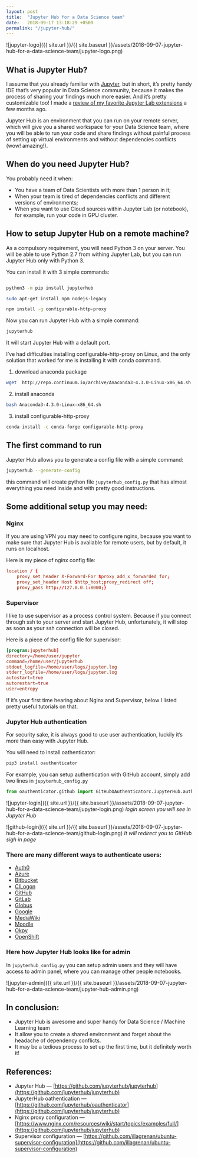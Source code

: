 ```yaml
---
layout: post
title:  "Jupyter Hub for a Data Science team"
date:   2018-09-17 13:18:29 +0500
permalink: "/jupyter-hub/"
---
```


![jupyter-logo]({{ site.url }}/{{ site.baseurl }}/assets/2018-09-07-jupyter-hub-for-a-data-science-team/jupyter-logo.png)

## What is Jupyter Hub?

I assume that you already familiar with [Jupyter](https://jupyter.org/), but in short, it’s pretty handy IDE that’s very popular in Data Science community, because it makes the process of sharing your findings much more easier. And it’s pretty customizable too! I made a [review of my favorite Jupyter Lab extensions](https://subpath.github.io/data-blog/jupyter-lab-extensions/) a few months ago.


Jupyter Hub is an environment that you can run on your remote server, which will give you a shared workspace for your Data Science team, where you will be able to run your code and share findings without painful process of setting up virtual environments and without dependencies conflicts (wow! amazing!).


## When do you need Jupyter Hub?


You probably need it when:

* You have a team of Data Scientists with more than 1 person in it;
* When your team is tired of dependencies conflicts and different versions of environments;
* When you want to use Cloud sources within Jupyter Lab (or notebook), for example, run your code in GPU cluster.

## How to setup Jupyter Hub on a remote machine?

As a compulsory requirement, you will need Python 3 on your server. You will be able to use Python 2.7 from withing Jupyter Lab, but you can run Jupyter Hub only with Python 3.

You can install it with 3 simple commands:

```bash

python3 -m pip install jupyterhub

sudo apt-get install npm nodejs-legacy

npm install -g configurable-http-proxy
```

Now you can run Jupyter Hub with a simple command:

```bash
jupyterhub
```

It will start Jupyter Hub with a default port.

I’ve had difficulties installing configurable-http-proxy on Linux, and the only solution that worked for me is installing it with conda command.

1. download anaconda package
```bash
wget  http://repo.continuum.io/archive/Anaconda3-4.3.0-Linux-x86_64.sh
```
2. install anaconda
```bash
bash Anaconda3-4.3.0-Linux-x86_64.sh
```
3. install configurable-http-proxy
```bash
conda install -c conda-forge configurable-http-proxy
```

## The first command to run

Jupyter Hub allows you to generate a config file with a simple command:
```bash
jupyterhub --generate-config
```

this command will create python file `jupyterhub_config.py` that has almost everything you need inside and with pretty good instructions.


## Some additional setup you may need:

### Nginx

If you are using VPN you may need to configure nginx, because you want to make sure that Jupyter Hub is available for remote users, but by default, it runs on localhost.

Here is my piece of nginx config file:

```conf
location / {
    proxy_set_header X-Forward-For $proxy_add_x_forwarded_for;
    proxy_set_header Host $http_host;proxy_redirect off;
    proxy_pass http://127.0.0.1:8000;}
```

### Supervisor

I like to use supervisor as a process control system. Because if you connect through ssh to your server and start Jupyter Hub, unfortunately, it will stop as soon as your ssh connection will be closed.

Here is a piece of the config file for supervisor:

```conf
[program:jupyterhub]
directory=/home/user/jupyter
command=/home/user/jupyterhub
stdout_logfile=/home/user/logs/jupyter.log
stderr_logfile=/home/user/logs/jupyter.log
autostart=true
autorestart=true
user=entropy
```

If it’s your first time hearing about Nginx and Supervisor, below I listed pretty useful tutorials on that.

### Jupyter Hub authentication

For security sake, it is always good to use user authentication, luckily it’s more than easy with Jupyter Hub.

You will need to install oathenticator:
```bash
pip3 install oauthenticator
```

For example, you can setup authentication with GitHub account, simply add two lines in `jupyterhub_config.py`

```python
from oauthenticator.github import GitHubOAuthenticatorc.JupyterHub.authenticator_class = GitHubOAuthenticator
```

![jupyter-login]({{ site.url }}/{{ site.baseurl }}/assets/2018-09-07-jupyter-hub-for-a-data-science-team/jupyter-login.png)
*login screen you will see in Jupyter Hub*


![github-login]({{ site.url }}/{{ site.baseurl }}/assets/2018-09-07-jupyter-hub-for-a-data-science-team/github-login.png)
*It will redirect you to GitHub sigh in page*

### There are many different ways to authenticate users:
* [Auth0](https://github.com/jupyterhub/oauthenticator/blob/master/oauthenticator/auth0.py)
* [Azure](https://github.com/jupyterhub/oauthenticator#azure-setup)
* [Bitbucket](https://github.com/jupyterhub/oauthenticator/blob/master/oauthenticator/bitbucket.py)
* [CILogon](https://github.com/jupyterhub/oauthenticator/blob/master/oauthenticator/cilogon.py)
* [GitHub](https://github.com/jupyterhub/oauthenticator#github-setup)
* [GitLab](https://github.com/jupyterhub/oauthenticator#gitlab-setup)
* [Globus](https://github.com/jupyterhub/oauthenticator#globus-setup)
* [Google](https://github.com/jupyterhub/oauthenticator#google-setup)
* [MediaWiki](https://github.com/jupyterhub/oauthenticator/blob/master/oauthenticator/mediawiki.py)
* [Moodle](https://github.com/jupyterhub/oauthenticator#moodle-setup)
* [Okpy](https://github.com/jupyterhub/oauthenticator#okpyauthenticator)
* [OpenShift](https://github.com/jupyterhub/oauthenticator#openshift-setup)



### Here how Jupyter Hub looks like for admin

In `jupyterhub_config.py` you can setup admin users and they will have access to admin panel, where you can manage other people notebooks.

![jupyter-admin]({{ site.url }}/{{ site.baseurl }}/assets/2018-09-07-jupyter-hub-for-a-data-science-team/jupyter-hub-admin.png)

## In conclusion:

* Jupyter Hub is awesome and super handy for Data Science / Machine Learning team
* It allow you to create a shared environment and forget about the headache of dependency conflicts.
* It may be a tedious process to set up the first time, but it definitely worth it!

## References:

* Jupyter Hub — [https://github.com/jupyterhub/jupyterhub](https://github.com/jupyterhub/jupyterhub)
* JupyterHub oathentication — [https://github.com/jupyterhub/oauthenticator](https://github.com/jupyterhub/jupyterhub)
* Nginx proxy configuration — [https://www.nginx.com/resources/wiki/start/topics/examples/full/](https://github.com/jupyterhub/jupyterhub)
* Supervisor configuration — [https://github.com/illagrenan/ubuntu-supervisor-configuration](https://github.com/illagrenan/ubuntu-supervisor-configuration)